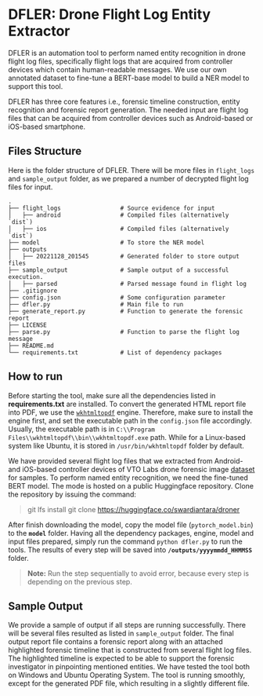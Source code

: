 # DFLER: Drone Flight Log Entity Extractor

DFLER is an automation tool to perform named entity recognition in drone flight log files, specifically flight logs that are acquired from controller devices which contain human-readable messages. We use our own annotated dataset to fine-tune a BERT-base model to build a NER model to support this tool.

DFLER has three core features i.e., forensic timeline construction, entity recognition and forensic report generation. The needed input are flight log files that can be acquired from controller devices such as Android-based or iOS-based smartphone.

## Files Structure

Here is the folder structure of DFLER. There will be more files in `flight_logs` and `sample_output` folder, as we prepared a number of decrypted flight log files for input.

```
.
├── flight_logs                 # Source evidence for input
│   ├── android                 # Compiled files (alternatively `dist`)
│   ├── ios                     # Compiled files (alternatively `dist`)
├── model                       # To store the NER model
├── outputs
│   ├── 20221128_201545         # Generated folder to store output files
├── sample_output               # Sample output of a successful execution.
│   ├── parsed                  # Parsed message found in flight log
├── .gitignore
├── config.json                 # Some configuration parameter
├── dfler.py                    # Main file to run
├── generate_report.py          # Function to generate the forensic report
├── LICENSE
├── parse.py                    # Function to parse the flight log message
├── README.md
└── requirements.txt            # List of dependency packages
```

## How to run

Before starting the tool, make sure all the dependencies listed in **requirements.txt** are installed. To convert the generated HTML report file into PDF, we use the [`wkhtmltopdf`](https://wkhtmltopdf.org/downloads.html/) engine. Therefore, make sure to install the engine first, and set the executable path in the `config.json` file accordingly. Usually, the executable path is in `C:\\Program Files\\wkhtmltopdf\\bin\\wkhtmltopdf.exe` path. While for a Linux-based system like Ubuntu, it is stored in `/usr/bin/wkhtmltopdf` folder by default.

We have provided several flight log files that we extracted from Android- and iOS-based controller devices of VTO Labs drone forensic image [dataset](https://www.vtolabs.com/drone-forensics/) for samples. To perform named entity recognition, we need the fine-tuned BERT model. The mode is hosted on a public Huggingface repository. Clone the repository by issuing the command:

> git lfs install
> git clone https://huggingface.co/swardiantara/droner

After finish downloading the model, copy the model file (`pytorch_model.bin`) to the **`model`** folder.
Having all the dependency packages, engine, model and input files prepared, simply run the command `python dfler.py` to run the tools. The results of every step will be saved into **`/outputs/yyyymmdd_HHMMSS`** folder.

> **Note:** Run the step sequentially to avoid error, because every step is depending on the previous step.

## Sample Output

We provide a sample of output if all steps are running successfully. There will be several files resulted as listed in `sample_output` folder. The final output report file contains a forensic report along with an attached highlighted forensic timeline that is constructed from several flight log files. The highlighted timeline is expected to be able to support the forensic investigator in pinpointing mentioned entities.
We have tested the tool both on Windows and Ubuntu Operating System. The tool is running smoothly, except for the generated PDF file, which resulting in a slightly different file.
